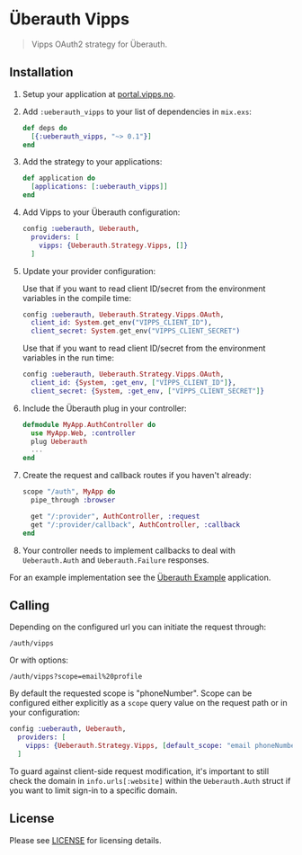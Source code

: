 # Überauth Vipps

> Vipps OAuth2 strategy for Überauth.

## Installation

1. Setup your application at [portal.vipps.no](https://portal.vipps.no).

1. Add `:ueberauth_vipps` to your list of dependencies in `mix.exs`:

    ```elixir
    def deps do
      [{:ueberauth_vipps, "~> 0.1"}]
    end
    ```

1. Add the strategy to your applications:

    ```elixir
    def application do
      [applications: [:ueberauth_vipps]]
    end
    ```

1. Add Vipps to your Überauth configuration:

    ```elixir
    config :ueberauth, Ueberauth,
      providers: [
        vipps: {Ueberauth.Strategy.Vipps, []}
      ]
    ```

1.  Update your provider configuration:

    Use that if you want to read client ID/secret from the environment
    variables in the compile time:

    ```elixir
    config :ueberauth, Ueberauth.Strategy.Vipps.OAuth,
      client_id: System.get_env("VIPPS_CLIENT_ID"),
      client_secret: System.get_env("VIPPS_CLIENT_SECRET")
    ```

    Use that if you want to read client ID/secret from the environment
    variables in the run time:

    ```elixir
    config :ueberauth, Ueberauth.Strategy.Vipps.OAuth,
      client_id: {System, :get_env, ["VIPPS_CLIENT_ID"]},
      client_secret: {System, :get_env, ["VIPPS_CLIENT_SECRET"]}
    ```

1.  Include the Überauth plug in your controller:

    ```elixir
    defmodule MyApp.AuthController do
      use MyApp.Web, :controller
      plug Ueberauth
      ...
    end
    ```

1.  Create the request and callback routes if you haven't already:

    ```elixir
    scope "/auth", MyApp do
      pipe_through :browser

      get "/:provider", AuthController, :request
      get "/:provider/callback", AuthController, :callback
    end
    ```

1. Your controller needs to implement callbacks to deal with `Ueberauth.Auth` and `Ueberauth.Failure` responses.

For an example implementation see the [Überauth Example](https://github.com/ueberauth/ueberauth_example) application.

## Calling

Depending on the configured url you can initiate the request through:

    /auth/vipps

Or with options:

    /auth/vipps?scope=email%20profile

By default the requested scope is "phoneNumber". Scope can be configured either explicitly as a `scope` query value on the request path or in your configuration:

```elixir
config :ueberauth, Ueberauth,
  providers: [
    vipps: {Ueberauth.Strategy.Vipps, [default_scope: "email phoneNumber name"]}
  ]
```


To guard against client-side request modification, it's important to still check the domain in `info.urls[:website]` within the `Ueberauth.Auth` struct if you want to limit sign-in to a specific domain.

## License

Please see [LICENSE](https://github.com/hoopla/ueberauth_vipps/blob/master/LICENSE) for licensing details.
